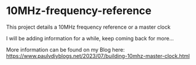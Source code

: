 # 10MHz-frequency-reference
This project details a 10MHz frequency reference or a master clock

I will be adding information for a while, keep coming back for more...

More information can be found on my Blog here:
https://www.paulvdiyblogs.net/2023/07/building-10mhz-master-clock.html
